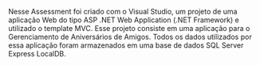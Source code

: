 Nesse Assessment foi criado com o Visual Studio, um projeto de uma aplicação Web do tipo ASP .NET Web Application (.NET Framework) e utilizado o template MVC. Esse projeto consiste em uma aplicação para o Gerenciamento de Aniversários de Amigos. Todos os dados utilizados por essa aplicação foram armazenados em uma base de dados SQL Server Express LocalDB.
